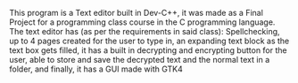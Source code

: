 This program is a Text editor built in Dev-C++, it was made as a Final Project for a programming class course in the C programming language. 
The text editor has (as per the requirements in said class): Spellchecking, up to 4 pages created for the user to type in, an expanding text block as the text box gets filled,
it has a built in decrypting and encrypting button for the user, able to store and save the decrypted text and the normal text in a folder, and finally, it has a GUI made with GTK4 
